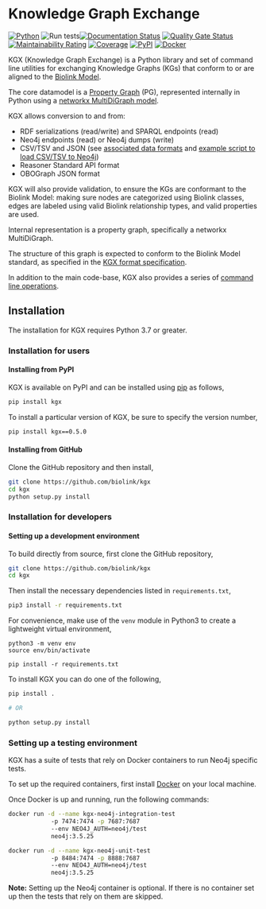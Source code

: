 # Knowledge Graph Exchange

[![Python](https://img.shields.io/badge/python-3.7+-blue.svg)]()
![Run tests](https://github.com/biolink/kgx/workflows/Run%20tests/badge.svg)[![Documentation Status](https://readthedocs.org/projects/kgx/badge/?version=latest)](https://kgx.readthedocs.io/en/latest/?badge=latest)
[![Quality Gate Status](https://sonarcloud.io/api/project_badges/measure?project=biolink_kgx&metric=alert_status)](https://sonarcloud.io/dashboard?id=biolink_kgx)
[![Maintainability Rating](https://sonarcloud.io/api/project_badges/measure?project=biolink_kgx&metric=sqale_rating)](https://sonarcloud.io/dashboard?id=biolink_kgx)
[![Coverage](https://sonarcloud.io/api/project_badges/measure?project=biolink_kgx&metric=coverage)](https://sonarcloud.io/dashboard?id=biolink_kgx)
[![PyPI](https://img.shields.io/pypi/v/kgx)](https://img.shields.io/pypi/v/kgx)
[![Docker](https://img.shields.io/static/v1?label=Docker&message=biolink/kgx:latest&color=orange&logo=docker)](https://hub.docker.com/r/biolink/kgx)

KGX (Knowledge Graph Exchange) is a Python library and set of command line utilities for exchanging
Knowledge Graphs (KGs) that conform to or are aligned to the [Biolink Model](https://biolink.github.io/biolink-model/).

The core datamodel is a [Property Graph](https://neo4j.com/developer/graph-database/) (PG), represented
internally in Python using a [networkx MultiDiGraph model](https://networkx.github.io/documentation/stable/reference/classes/generated/networkx.MultiDiGraph.edges.html).

KGX allows conversion to and from:

 * RDF serializations (read/write) and SPARQL endpoints (read)
 * Neo4j endpoints (read) or Neo4j dumps (write)
 * CSV/TSV and JSON (see [associated data formats](./data-preparation.md) and [example script to load CSV/TSV to Neo4j](./examples/scripts/load_csv_to_neo4j.py))
 * Reasoner Standard API format
 * OBOGraph JSON format


KGX will also provide validation, to ensure the KGs are conformant to the Biolink Model: making sure nodes are
categorized using Biolink classes, edges are labeled using valid Biolink relationship types, and valid properties are used.

Internal representation is a property graph, specifically a networkx MultiDiGraph.

The structure of this graph is expected to conform to the Biolink Model standard, as specified in the [KGX format specification](specification/kgx-format.md).

In addition to the main code-base, KGX also provides a series of [command line operations](https://kgx.readthedocs.io/en/latest/examples.html#using-kgx-cli).


## Installation

The installation for KGX requires Python 3.7 or greater.


### Installation for users


#### Installing from PyPI

KGX is available on PyPI and can be installed using
[pip](https://pip.pypa.io/en/stable/installing/) as follows,

```bash
pip install kgx
```

To install a particular version of KGX, be sure to specify the version number,

```bash
pip install kgx==0.5.0
```


#### Installing from GitHub

Clone the GitHub repository and then install,

```bash
git clone https://github.com/biolink/kgx
cd kgx
python setup.py install
```


### Installation for developers

#### Setting up a development environment

To build directly from source, first clone the GitHub repository,

```bash
git clone https://github.com/biolink/kgx
cd kgx
```

Then install the necessary dependencies listed in ``requirements.txt``,

```bash
pip3 install -r requirements.txt
```


For convenience, make use of the `venv` module in Python3 to create a
lightweight virtual environment,

```
python3 -m venv env
source env/bin/activate

pip install -r requirements.txt
```

To install KGX you can do one of the following,

```bash
pip install .

# OR 

python setup.py install
```

### Setting up a testing environment

KGX has a suite of tests that rely on Docker containers to run Neo4j specific tests.

To set up the required containers, first install [Docker](https://docs.docker.com/get-docker/)
on your local machine.

Once Docker is up and running, run the following commands:

```bash
docker run -d --name kgx-neo4j-integration-test
            -p 7474:7474 -p 7687:7687
            --env NEO4J_AUTH=neo4j/test
            neo4j:3.5.25
```

```bash
docker run -d --name kgx-neo4j-unit-test
            -p 8484:7474 -p 8888:7687
            --env NEO4J_AUTH=neo4j/test
            neo4j:3.5.25
```


**Note:** Setting up the Neo4j container is optional. If there is no container set up
then the tests that rely on them are skipped.
